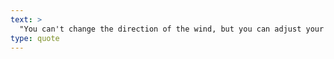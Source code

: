```yaml
---
text: >
  "You can't change the direction of the wind, but you can adjust your sails to always reach your destination." - Jimmy Dean
type: quote
---
```

